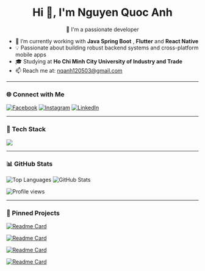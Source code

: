 <h1 align="center">Hi 👋, I'm Nguyen Quoc Anh</h1>

<p align="center">
🚀 I'm a passionate developer
</p>

- 🔭 I’m currently working with **Java Spring Boot** , **Flutter** and **React Native**
- 💡 Passionate about building robust backend systems and cross-platform mobile apps
- 🎓 Studying at **Ho Chi Minh City University of Industry and Trade**
- 📫 Reach me at: nqanh120503@gmail.com

---

### 🌐 Connect with Me

[![Facebook](https://img.shields.io/badge/Facebook-1877F2?style=for-the-badge&logo=facebook&logoColor=white)]([https://facebook.com/](https://web.facebook.com/n.qqame))
[![Instagram](https://img.shields.io/badge/Instagram-E4405F?style=for-the-badge&logo=instagram&logoColor=white)](https://www.instagram.com/quocos.anh_/)
[![LinkedIn](https://img.shields.io/badge/LinkedIn-0077B5?style=for-the-badge&logo=linkedin&logoColor=white)](https://www.linkedin.com/in/nqanh1205/)

---

### 🧰 Tech Stack

<p align="left">
  <img src="https://skillicons.dev/icons?i=java,spring,flutter,dart,androidstudio,postgres,mysql,git,github,vscode,reactnative" />
</p>

---

### 📊 GitHub Stats

<p align="left">
  <img src="https://github-readme-stats.vercel.app/api/top-langs?username=trhgtau&show_icons=true&locale=en&layout=compact" alt="Top Languages" />
  <img src="https://github-readme-stats.vercel.app/api?username=trhgtau&show_icons=true&theme=default" alt="GitHub Stats" />
</p>

<p align="left">
  <img src="https://komarev.com/ghpvc/?username=trhgtau&label=Profile%20views&color=0e75b6&style=flat" alt="Profile views" />
</p>

---

### 📌 Pinned Projects

[![Readme Card](https://github-readme-stats.vercel.app/api/pin/?username=trhgtau&repo=flutter-event-app)](https://github.com/trhgtau/flutter-event-app)

[![Readme Card](https://github-readme-stats.vercel.app/api/pin/?username=trhgtau&repo=spring-boot-auth-api)](https://github.com/trhgtau/spring-boot-auth-api)

[![Readme Card](https://github-readme-stats.vercel.app/api/pin/?username=trhgtau&repo=training-points-api)](https://github.com/trhgtau/training-points-api)

[![Readme Card](https://github-readme-stats.vercel.app/api/pin/?username=trhgtau&repo=student-checkin-app)](https://github.com/trhgtau/student-checkin-app)
